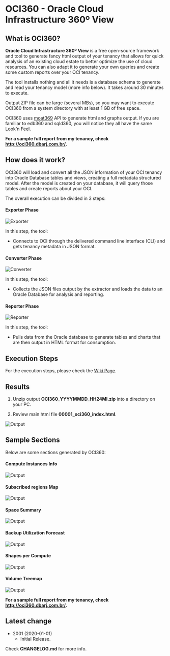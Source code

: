 # OCI360 - Oracle Cloud Infrastructure 360º View

## What is OCI360?

**Oracle Cloud Infrastructure 360º View** is a free open-source framework and tool to generate fancy html output of your tenancy that allows for quick analysis of an existing cloud estate to better optimize the use of cloud resources. You can also adapt it to generate your own queries and create some custom reports over your OCI tenancy.

The tool installs nothing and all it needs is a database schema to generate and read your tenancy model (more info below). It takes around 30 minutes to execute.

Output ZIP file can be large (several MBs), so you may want to execute OCI360 from a system directory with at least 1 GB of free space.

OCI360 uses [moat369](https://github.com/dbarj/moat369) API to generate html and graphs output. If you are familiar to edb360 and sqld360, you will notice they all have the same Look'n Feel.

**For a sample full report from my tenancy, check http://oci360.dbarj.com.br/.**

## How does it work?

OCI360 will load and convert all the JSON information of your OCI tenancy into Oracle Database tables and views, creating a full metadata structured model.
After the model is created on your database, it will query those tables and create reports about your OCI.

The overall execution can be divided in 3 steps:

#### Exporter Phase

![Exporter](https://raw.githubusercontent.com/dbarj/repo_pics/master/oci360/Exporter.png)

In this step, the tool:
- Connects to OCI through the delivered command line interface (CLI) and gets tenancy metadata in JSON format.

#### Converter Phase

![Converter](https://raw.githubusercontent.com/dbarj/repo_pics/master/oci360/Converter.png)

In this step, the tool:
- Collects the JSON files output by the extractor and loads the data to an Oracle Database for analysis and reporting.

#### Reporter Phase

![Reporter](https://raw.githubusercontent.com/dbarj/repo_pics/master/oci360/Reporter.png)

In this step, the tool:
- Pulls data from the Oracle database to generate tables and charts that are then output in HTML format for consumption.

## Execution Steps

For the execution steps, please check the [Wiki Page](https://github.com/dbarj/oci360/wiki/Execution-Steps).

## Results

1. Unzip output **OCI360_YYYYMMDD_HH24MI.zip** into a directory on your PC.

2. Review main html file **00001_oci360_index.html**.

![Output](https://raw.githubusercontent.com/dbarj/repo_pics/master/oci360/OCI360_Index.png)

## Sample Sections

Below are some sections generated by OCI360:

#### Compute Instances Info

![Output](https://raw.githubusercontent.com/dbarj/repo_pics/master/oci360/OCI360_Instances_Example.png)

#### Subscribed regions Map

![Output](https://raw.githubusercontent.com/dbarj/repo_pics/master/oci360/OCI360_Map_Example.png)

#### Space Summary

![Output](https://raw.githubusercontent.com/dbarj/repo_pics/master/oci360/OCI360_Space_Sum_Example.png)

#### Backup Utilization Forecast

![Output](https://raw.githubusercontent.com/dbarj/repo_pics/master/oci360/OCI360_Forecast_Example.png)

#### Shapes per Compute

![Output](https://raw.githubusercontent.com/dbarj/repo_pics/master/oci360/OCI360_Shapes_Example.png)

#### Volume Treemap

![Output](https://raw.githubusercontent.com/dbarj/repo_pics/master/oci360/OCI360_Treemap_Example.png)

**For a sample full report from my tenancy, check http://oci360.dbarj.com.br/.**

## Latest change

* 2001 (2020-01-01)
  - Initial Release.

Check **CHANGELOG.md** for more info.
